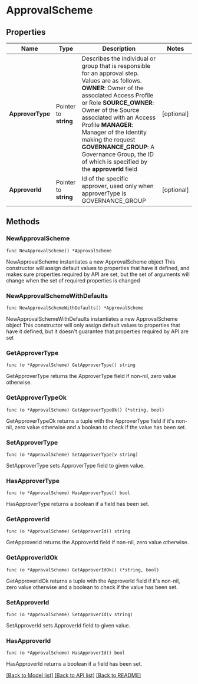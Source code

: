 # ApprovalScheme

## Properties

Name | Type | Description | Notes
------------ | ------------- | ------------- | -------------
**ApproverType** | Pointer to **string** | Describes the individual or group that is responsible for an approval step. Values are as follows.  **OWNER**: Owner of the associated Access Profile or Role  **SOURCE_OWNER**: Owner of the Source associated with an Access Profile  **MANAGER**: Manager of the Identity making the request  **GOVERNANCE_GROUP**: A Governance Group, the ID of which is specified by the **approverId** field | [optional] 
**ApproverId** | Pointer to **string** | Id of the specific approver, used only when approverType is GOVERNANCE_GROUP | [optional] 

## Methods

### NewApprovalScheme

`func NewApprovalScheme() *ApprovalScheme`

NewApprovalScheme instantiates a new ApprovalScheme object
This constructor will assign default values to properties that have it defined,
and makes sure properties required by API are set, but the set of arguments
will change when the set of required properties is changed

### NewApprovalSchemeWithDefaults

`func NewApprovalSchemeWithDefaults() *ApprovalScheme`

NewApprovalSchemeWithDefaults instantiates a new ApprovalScheme object
This constructor will only assign default values to properties that have it defined,
but it doesn't guarantee that properties required by API are set

### GetApproverType

`func (o *ApprovalScheme) GetApproverType() string`

GetApproverType returns the ApproverType field if non-nil, zero value otherwise.

### GetApproverTypeOk

`func (o *ApprovalScheme) GetApproverTypeOk() (*string, bool)`

GetApproverTypeOk returns a tuple with the ApproverType field if it's non-nil, zero value otherwise
and a boolean to check if the value has been set.

### SetApproverType

`func (o *ApprovalScheme) SetApproverType(v string)`

SetApproverType sets ApproverType field to given value.

### HasApproverType

`func (o *ApprovalScheme) HasApproverType() bool`

HasApproverType returns a boolean if a field has been set.

### GetApproverId

`func (o *ApprovalScheme) GetApproverId() string`

GetApproverId returns the ApproverId field if non-nil, zero value otherwise.

### GetApproverIdOk

`func (o *ApprovalScheme) GetApproverIdOk() (*string, bool)`

GetApproverIdOk returns a tuple with the ApproverId field if it's non-nil, zero value otherwise
and a boolean to check if the value has been set.

### SetApproverId

`func (o *ApprovalScheme) SetApproverId(v string)`

SetApproverId sets ApproverId field to given value.

### HasApproverId

`func (o *ApprovalScheme) HasApproverId() bool`

HasApproverId returns a boolean if a field has been set.


[[Back to Model list]](../README.md#documentation-for-models) [[Back to API list]](../README.md#documentation-for-api-endpoints) [[Back to README]](../README.md)


